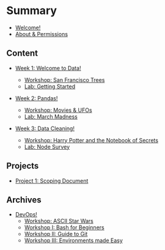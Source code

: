 # Summary

* [Welcome!](README.md)
* [About & Permissions](tools/about/ABOUT.md)

## Content
* [Week 1: Welcome to Data!](week-1/README.md)    
    * [Workshop: San Francisco Trees](week-1/workshop/README.md)     
    * [Lab: Getting Started](week-1/lab/README.md) 
   
* [Week 2: Pandas!](week-2/README.md)    
    * [Workshop: Movies & UFOs](week-2/workshop/README.md)     
    * [Lab: March Madness](week-2/lab/README.md)  

* [Week 3: Data Cleaning!](week-3/README.md)    
    * [Workshop: Harry Potter and the Notebook of Secrets](week-3/workshop/README.md)     
    * [Lab: Node Survey](week-3/lab/README.md)  

<!-- 
 
* [Week 4: Data Viz!](week-4/README.md)    
    * [Workshop: Airbnb Listings](week-4/workshop/README.md)     
    * [Lab: Node Welcome Survey](week-4/lab/README.md)  
        
* [Week 6: Machine Learning!](week-6/README.md)    
    * [Workshop I: Human Intuition](week-6/workshop/intro-ml.md)    
    * [Workshop II: Heart Disease](week-6/workshop/README.md)     
    * [Lab: Predict Node Majors](week-6/lab/README.md)  

* [Week 7: Algorithms!](week-7/README.md)    
    * [Workshop I: Decision Trees](week-7/workshop/README.md)    
    * [Workshop II: K-Nearest Neighbors](week-7/workshop/README.md)     
    * [Lab: Trees Under the Hood](week-7/lab/README.md)  

* [Week 8: Tuning Models!](week-8/README.md)    
    * [Workshop: Classification Metrics](week-8/workshop/README.md)    

* [Week 9: NLP & Scraping!](week-9/README.md)    
    * [Workshop I: Web Scraping](week-9/workshop/README.md)    
    * [Workshop II: Sentiment Analysis](week-9/workshop/README.md)     

* [Week 10: Show & Tell!](week-10/README.md)    

-->

## Projects
* [Project 1: Scoping Document](projects/project-1/scoping.md)  

<!--
* [Project 2: Impact EDA](projects/project-2/README.md)    

* [Project 3: Impact ML](projects/project-3/README.md)   
 
-->

## Archives

* [DevOps!](archives/devops/README.md)    
    * [Workshop: ASCII Star Wars](archives/devops/workshop/README.md)     
    * [Workshop I: Bash for Beginners](archives/devops/workshop/bash.md)    
    * [Workshop II: Guide to Git](archives/devops/workshop/git.md)    
    * [Workshop III: Environments made Easy](archives/devops/workshop/venv.md)    